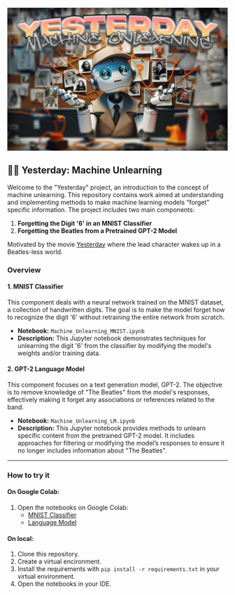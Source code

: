 ![Repository banner](media/yesterday_banner.jpg)

## 🧠🧹 Yesterday: Machine Unlearning

Welcome to the "Yesterday" project, an introduction to the concept of machine unlearning. This repository contains work aimed at understanding and implementing methods to make machine learning models "forget" specific information. The project includes two main components:

1. **Forgetting the Digit '6' in an MNIST Classifier**
2. **Forgetting the Beatles from a Pretrained GPT-2 Model**

Motivated by the movie [Yesterday](https://en.wikipedia.org/wiki/Yesterday_(2019_film)) where the lead character wakes up in a Beatles-less world.

### Overview

#### 1. MNIST Classifier

This component deals with a neural network trained on the MNIST dataset, a collection of handwritten digits. The goal is to make the model forget how to recognize the digit '6' without retraining the entire network from scratch.

- **Notebook:** `Machine_Unlearning_MNIST.ipynb`
- **Description:** This Jupyter notebook demonstrates techniques for unlearning the digit '6' from the classifier by modifying the model's weights and/or training data.

#### 2. GPT-2 Language Model

This component focuses on a text generation model, GPT-2. The objective is to remove knowledge of "The Beatles" from the model's responses, effectively making it forget any associations or references related to the band.

- **Notebook:** `Machine_Unlearning_LM.ipynb`
- **Description:** This Jupyter notebook provides methods to unlearn specific content from the pretrained GPT-2 model. It includes approaches for filtering or modifying the model’s responses to ensure it no longer includes information about "The Beatles".

---

### How to try it

#### On Google Colab:

1. Open the notebooks on Google Colab:
   - [MNIST Classifier](https://githubtocolab.com/mich1803/Yesterday-Machine-Unlearning/blob/main/Machine_Unlearning_MNIST.ipynb)
   - [Language Model](https://githubtocolab.com/mich1803/Yesterday-Machine-Unlearning/blob/main/Machine_Unlearning_LM.ipynb)

#### On local:

1. Clone this repository.
2. Create a virtual encironment.
3. Install the requirements with `pip install -r requirements.txt` in your virtual environment.
4. Open the notebooks in your IDE.




